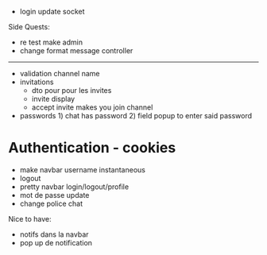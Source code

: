 - login update socket

Side Quests:
-  re test make admin
- change format message controller

---

- validation channel name
- invitations
	- dto pour pour les invites
	- invite display 
	- accept invite makes you join channel
- passwords 1) chat has password 2) field popup to enter said password

# Authentication - cookies

-  make navbar username instantaneous
- logout
- pretty navbar login/logout/profile
- mot de passe update
- change police chat

Nice to have: 
- notifs dans la navbar
- pop up de notification
